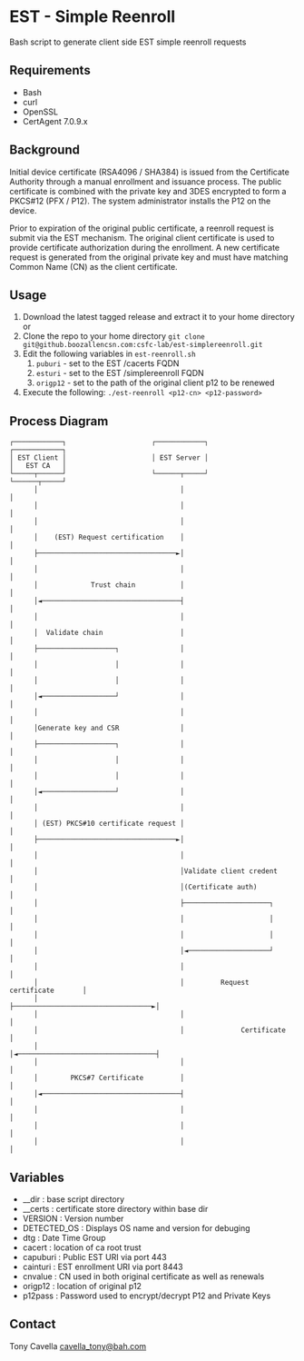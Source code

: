 # EST - Simple Reenroll
Bash script to generate client side EST simple reenroll requests

## Requirements
- Bash
- curl
- OpenSSL
- CertAgent 7.0.9.x

## Background
Initial device certificate (RSA4096 / SHA384) is issued from the Certificate Authority through a manual enrollment and issuance process. The public certificate is combined with the private key and 3DES encrypted to form a PKCS#12 (PFX / P12). The system administrator installs the P12 on the device.

Prior to expiration of the original public certificate, a reenroll request is submit via the EST mechanism. The original client certificate is used to provide certificate authorization during the enrollment. A new certificate request is generated from the original private key and must have matching Common Name (CN) as the client certificate.

## Usage
1. Download the latest tagged release and extract it to your home directory
or 
2. Clone the repo to your home directory `git clone git@github.boozallencsn.com:csfc-lab/est-simplereenroll.git`
3. Edit the following variables in `est-reenroll.sh`
    1. `puburi` - set to the EST /cacerts FQDN
    2. `esturi` - set to the EST /simplereenroll FQDN
    3. `origp12` - set to the path of the original client p12 to be renewed
4. Execute the following: `./est-reenroll <p12-cn> <p12-password>`
## Process Diagram
```
┌────────────┐                     ┌────────────┐                      ┌────────────┐
│ EST Client │                     │ EST Server │                      │   EST CA   │
└─────┬──────┘                     └──────┬─────┘                      └──────┬─────┘
      │                                   │                                   │
      │                                   │                                   │
      │                                   │                                   │
      │    (EST) Request certification    │                                   │
      ├──────────────────────────────────►│                                   │
      │                                   │                                   │
      │             Trust chain           │                                   │
      │◄──────────────────────────────────┤                                   │
      │                                   │                                   │
      │  Validate chain                   │                                   │
      ├───────────────────┐               │                                   │
      │                   │               │                                   │
      │                   │               │                                   │
      │◄──────────────────┘               │                                   │
      │                                   │                                   │
      │Generate key and CSR               │                                   │
      ├───────────────────┐               │                                   │
      │                   │               │                                   │
      │                   │               │                                   │
      │◄──────────────────┘               │                                   │
      │                                   │                                   │
      │ (EST) PKCS#10 certificate request │                                   │
      ├──────────────────────────────────►│                                   │
      │                                   │                                   │
      │                                   │Validate client credent            │
      │                                   │(Certificate auth)                 │
      │                                   ├─────────────────────┐             │
      │                                   │                     │             │
      │                                   │                     │             │
      │                                   │◄────────────────────┘             │
      │                                   │                                   │
      │                                   │         Request certificate       │
      │                                   ├──────────────────────────────────►│
      │                                   │                                   │
      │                                   │              Certificate          │
      │                                   │◄──────────────────────────────────┤
      │                                   │                                   │
      │        PKCS#7 Certificate         │                                   │
      │◄──────────────────────────────────┤                                   │
      │                                   │                                   │
      │                                   │                                   │
      │                                   │                                   │
```

## Variables
- __dir : base script directory
- __certs : certificate store directory within base dir
- VERSION : Version number
- DETECTED_OS : Displays OS name and version for debuging
- dtg : Date Time Group
- cacert : location of ca root trust
- capuburi : Public EST URI via port 443
- cainturi : EST enrollment URI via port 8443
- cnvalue : CN used in both original certificate as well as renewals
- origp12 : location of original p12
- p12pass : Password used to encrypt/decrypt P12 and Private Keys

## Contact
Tony Cavella 
cavella_tony@bah.com
